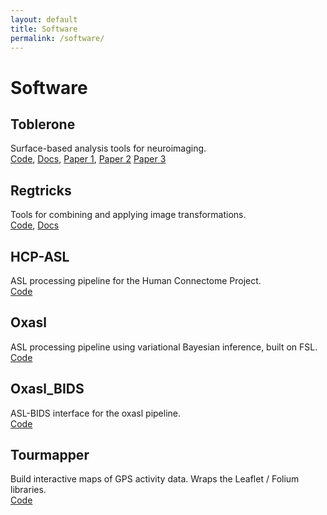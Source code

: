 ```yaml
---
layout: default
title: Software
permalink: /software/
---
```


# **Software**

## Toblerone
Surface-based analysis tools for neuroimaging.  
[Code](https://github.com/tomfrankkirk/toblerone), [Docs](https://toblerone.readthedocs.io/en/latest/), [Paper 1](https://doi.org/10.1109/TMI.2019.2951080), [Paper 2](https://doi.org/10.1101/2022.01.28.477071) [Paper 3](https://doi.org/10.1007/978-3-031-43993-3_39)

## Regtricks
Tools for combining and applying image transformations.  
[Code](https://github.com/tomfrankkirk/regtricks), [Docs](https://regtricks.readthedocs.io/en/latest/)

## HCP-ASL
ASL processing pipeline for the Human Connectome Project.  
[Code](https://github.com/ibme-qubic/hcp-asl)

## Oxasl
ASL processing pipeline using variational Bayesian inference, built on FSL.  
[Code](https://github.com/ibme-qubic/oxasl)

## Oxasl_BIDS
ASL-BIDS interface for the oxasl pipeline.  
[Code](https://github.com/physimals/oxasl_bids)

## Tourmapper 
Build interactive maps of GPS activity data. Wraps the Leaflet / Folium libraries.   
[Code](https://github.com/tomfrankkirk/tourmapper)